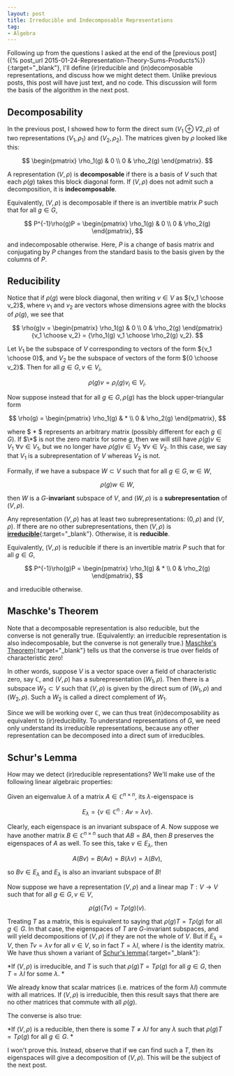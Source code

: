 ```yaml
---
layout: post
title: Irreducible and Indecomposable Representations
tag: 
- Algebra
---
```


Following up from the questions I asked at the end of the [previous post]({% post_url 2015-01-24-Representation-Theory-Sums-Products%}){:target="_blank"}, I'll define (ir)reducible and (in)decomposable representations, and discuss how we might detect them. Unlike previous posts, this post will have just text, and no code. This discussion will form the basis of the algorithm in the next post.

<!--more-->

## Decomposability

In the previous post, I showed how to form the direct sum $(V_1 \oplus V2,\rho)$ of two representations $(V_1,\rho_1)$ and $(V_2,\rho_2)$. The matrices given by $\rho$ looked like this:

$$
\begin{pmatrix}
\rho_1(g) & 0 \\
0 & \rho_2(g)
\end{pmatrix}.
$$

A representation $(V,\rho)$ is **decomposable** if there is a basis of $V$ such that each $\rho(g)$ takes this block diagonal form. If $(V,\rho)$ does not admit such a decomposition, it is **indecomposable**.

Equivalently, $(V,\rho)$ is decomposable if there is an invertible matrix $P$ such that for all $g\in G$,

$$
P^{-1}\rho(g)P = 
\begin{pmatrix}
\rho_1(g) & 0 \\
0 & \rho_2(g)
\end{pmatrix},
$$

and indecomposable otherwise. Here, $P$ is a change of basis matrix and conjugating by $P$ changes from the standard basis to the basis given by the columns of $P$. 

## Reducibility

Notice that if $\rho(g)$ were block diagonal, then writing $v \in V$ as ${v_1 \choose v_2}$, where $v_1$ and $v_2$ are vectors whose dimensions agree with the blocks of $\rho(g)$, we see that

$$
\rho(g)v = 
\begin{pmatrix}
\rho_1(g) & 0 \\
0 & \rho_2(g)
\end{pmatrix}{v_1 \choose v_2}
= {\rho_1(g) v_1 \choose \rho_2(g) v_2}.
$$

Let $V_1$ be the subspace of $V$ corresponding to vectors of the form ${v_1 \choose 0}$, and $V_2$ be the subspace of vectors of the form ${0 \choose v_2}$. Then for all $g \in G, v \in V_i$,

$$\rho(g) v = \rho_i(g) v_i \in V_i.$$

Now suppose instead that for all $g \in G, \rho(g)$ has the block upper-triangular form

$$
\rho(g) = 
\begin{pmatrix}
\rho_1(g) & * \\
0 & \rho_2(g)
\end{pmatrix}, 
$$

where $ \* $ represents an arbitrary matrix (possibly different for each $g \in G$). If $\*$ is not the zero matrix for some $g$, then we will still have $\rho(g) v \in V_1 \,\, \forall v \in V_1$, but we no longer have $\rho(g) v \in V_2 \,\, \forall v \in V_2$. In this case, we say that $V_1$ is a subrepresentation of $V$ whereas $V_2$ is not.

Formally, if we have a subspace $W \subset V$ such that for all $g \in G, w \in W$,

$$\rho(g)w \in W,$$

then $W$ is a $G$-**invariant** subspace of $V$, and $(W,\rho)$ is a  **subrepresentation** of $(V,\rho)$.

Any representation $(V,\rho)$ has at least two subrepresentations: $(0,\rho)$ and $(V,\rho)$. If there are no other subrepresentations, then $(V,\rho)$ is [**irreducible**](http://en.wikipedia.org/wiki/Irreducible_representation){:target="_blank"}. Otherwise, it is **reducible**.

Equivalently, $(V,\rho)$ is reducible if there is an invertible matrix $P$ such that for all $g \in G$,

$$
P^{-1}\rho(g)P = 
\begin{pmatrix}
\rho_1(g) & * \\
0 & \rho_2(g)
\end{pmatrix}, 
$$

and irreducible otherwise.

## Maschke's Theorem

Note that a decomposable representation is also reducible, but the converse is not generally true.
(Equivalently: an irreducible representation is also indecomposable, but the converse is not generally true.)
[Maschke's Theorem](http://en.wikipedia.org/wiki/Maschke%27s_theorem){:target="_blank"} tells us that the converse is true over fields of characteristic zero! 

In other words, suppose $V$ is a vector space over a field of characteristic zero, say $\mathbb{C}$, and $(V,\rho)$ has a subrepresentation $(W_1,\rho)$. Then there is a subspace $W_2 \subset V$ such that $(V,\rho)$ is given by the direct sum of $(W_1,\rho)$ and $(W_2,\rho)$. Such a $W_2$ is called a direct complement of $W_1$.

Since we will be working over $\mathbb{C}$, we can thus treat (in)decomposability as equivalent to (ir)reducibility. To understand representations of $G$, we need only understand its irreducible representations, because any other representation can be decomposed into a direct sum of irreducibles.

## Schur's Lemma

How may we detect (ir)reducible representations? We'll make use of the following linear algebraic properties:

Given an eigenvalue $\lambda$ of a matrix $A \in \mathbb{C}^{n \times n}$, its $\lambda$-eigenspace is

$$
E_\lambda = \{v \in \mathbb{C}^n: Av = \lambda v \}.
$$

Clearly, each eigenspace is an invariant subspace of $A$. Now suppose we have another matrix $B \in \mathbb{C}^{n \times n}$ such that $AB = BA$, then $B$ preserves the eigenspaces of $A$ as well. To see this, take $v \in E_\lambda$, then

$$
A(Bv) = B(Av) = B(\lambda v) = \lambda (Bv),
$$

so $Bv \in {E_\lambda}$ and $E_{\lambda}$ is also an invariant subspace of $B$!

Now suppose we have a representation $(V,\rho)$ and a linear map $T:V \to V$ such that for all $g \in G, v \in V$,

$$
\rho(g)(Tv) = T \rho(g)(v).
$$

Treating $T$ as a matrix, this is equivalent to saying that $\rho(g)T = T\rho(g)$ for all $g \in G$. In that case, the eigenspaces of $T$ are $G$-invariant subspaces, and will yield decompositions of $(V,\rho)$  if they are not the whole of $V$. But if $E_\lambda = V$, then $Tv = \lambda v$ for all $v \in V$, so in fact $T = \lambda I$, where $I$ is the identity matrix. We have thus shown a variant of [Schur's lemma](http://en.wikipedia.org/wiki/Schur%27s_lemma){:target="_blank"}:

*If $(V,\rho)$ is irreducible, and $T$ is such that $\rho(g) T = T \rho(g)$ for all $g \in G$, then $T =\lambda I$ for some $\lambda$. *

We already know that scalar matrices (i.e. matrices of the form $\lambda I$) commute with all matrices. If $(V,\rho)$ is irreducible, then this result says that there are no other matrices that commute with all $\rho(g)$. 

The converse is also true:

*If $(V,\rho)$ is a reducible, then there is some $T \neq \lambda I$ for any $\lambda$ such that $\rho(g) T = T\rho(g)$ for all $g \in G$. *

I won't prove this. Instead, observe that if we can find such a $T$, then its eigenspaces will give a decomposition of $(V,\rho)$. This will be the subject of the next post.









